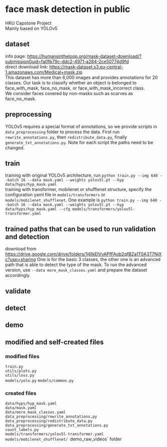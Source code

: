 # face mask detection in public
HKU Capstone Project<br />
Mainly based on YOLOv5<br />

## dataset
info page: https://humansintheloop.org/mask-dataset-download/?submissionGuid=fa0fb79c-ddc2-4971-a284-2ce50774d9fd  
direct download link: https://mask-dataset.s3.eu-central-1.amazonaws.com/Medical+mask.zip  
This dataset has more than 6,000 images and provides annotations for 20 classes.
Our task is to classify whether an object is belonged to face_with_mask, face_no_mask, or face_with_mask_incorrect class.  
We consider faces covered by non-masks such as scarves as face_no_mask.

## preprocessing
YOLOv5 requires a special format of annotations, so we provide scripts in `data_preprocessing` folder to process the data. First run `rewrite_annotations.py`, then `redistribute_data.py`, finally `generate_txt_annotations.py`. Note for each script the paths need to be changed.

## train
training with original YOLOv5 architecture, run `python train.py --img 640 --batch 16 --data mask.yaml --weights yolov5l.pt --hyp data/hyps/hyp_mask.yaml`  
training with transformer, mobilenet or shufflenet structure, specify the configuration yaml file in `models/transformers` or `models/mobilenet_shufflenet`. One example is `python train.py --img 640 --batch 16 --data mask.yaml --weights yolov5l.pt --hyp data/hyps/hyp_mask.yaml --cfg models/transformers/yolov5l-transformer.yaml`  

## trained paths that can be used to run validation and detection
download from https://drive.google.com/drive/folders/1j6IkElVvAPfFAob2qfBZa1T0A3T7NjXc?usp=sharing
One is for the basic 3 classes, the other one is an advanced path that is able to detect the type of the mask. To run the advanced version, use `--data more_mask_classes.yaml` and prepare the dataset accordingly.

## validate

## detect

## demo

## modified and self-created files
### modified files
`train.py`  
`utils/plots.py`  
`utils/loss.py`  
`models/yolo.py`
`models/common.py`

### created files
`data/hyps/hyp_mask.yaml`  
`data/mask.yaml`  
`data/more_mask_classes.yaml`  
`data_preprocessing/rewrite_annotations.py`  
`data_preprocessing/redistribute_data.py`  
`data_preprocessing/generate_txt_annotations.py`  
`count_labels.py`  
`models/transformers/yolov5l-transformer.yaml`  
`models/mobilenet_shufflenet/
`demo_raw_videos` folder
